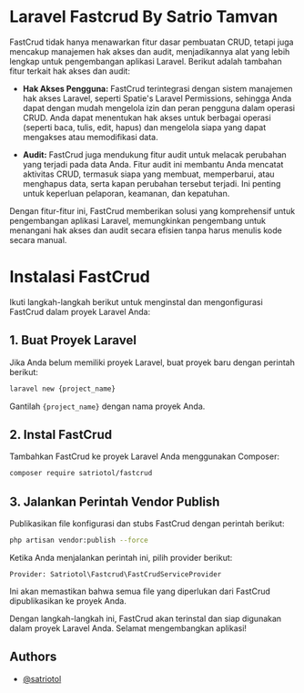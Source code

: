 
# Laravel Fastcrud By Satrio Tamvan

FastCrud tidak hanya menawarkan fitur dasar pembuatan CRUD, tetapi juga mencakup manajemen hak akses dan audit, menjadikannya alat yang lebih lengkap untuk pengembangan aplikasi Laravel. Berikut adalah tambahan fitur terkait hak akses dan audit:

- **Hak Akses Pengguna:** FastCrud terintegrasi dengan sistem manajemen hak akses Laravel, seperti Spatie's Laravel Permissions, sehingga Anda dapat dengan mudah mengelola izin dan peran pengguna dalam operasi CRUD. Anda dapat menentukan hak akses untuk berbagai operasi (seperti baca, tulis, edit, hapus) dan mengelola siapa yang dapat mengakses atau memodifikasi data.

- **Audit:** FastCrud juga mendukung fitur audit untuk melacak perubahan yang terjadi pada data Anda. Fitur audit ini membantu Anda mencatat aktivitas CRUD, termasuk siapa yang membuat, memperbarui, atau menghapus data, serta kapan perubahan tersebut terjadi. Ini penting untuk keperluan pelaporan, keamanan, dan kepatuhan.

Dengan fitur-fitur ini, FastCrud memberikan solusi yang komprehensif untuk pengembangan aplikasi Laravel, memungkinkan pengembang untuk menangani hak akses dan audit secara efisien tanpa harus menulis kode secara manual.
# Instalasi FastCrud

Ikuti langkah-langkah berikut untuk menginstal dan mengonfigurasi FastCrud dalam proyek Laravel Anda:

## 1. Buat Proyek Laravel

Jika Anda belum memiliki proyek Laravel, buat proyek baru dengan perintah berikut:

```bash
laravel new {project_name}
```

Gantilah `{project_name}` dengan nama proyek Anda.

## 2. Instal FastCrud

Tambahkan FastCrud ke proyek Laravel Anda menggunakan Composer:

```bash
composer require satriotol/fastcrud
```

## 3. Jalankan Perintah Vendor Publish

Publikasikan file konfigurasi dan stubs FastCrud dengan perintah berikut:

```bash
php artisan vendor:publish --force
```

Ketika Anda menjalankan perintah ini, pilih provider berikut:

```
Provider: Satriotol\Fastcrud\FastCrudServiceProvider
```

Ini akan memastikan bahwa semua file yang diperlukan dari FastCrud dipublikasikan ke proyek Anda.

Dengan langkah-langkah ini, FastCrud akan terinstal dan siap digunakan dalam proyek Laravel Anda. Selamat mengembangkan aplikasi!
## Authors

- [@satriotol](https://github.com/satriotol)

